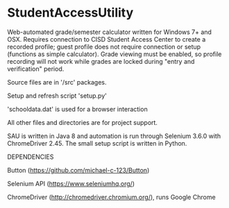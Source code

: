 # StudentAccessUtility

Web-automated grade/semester calculator written for Windows 7+ and OSX. Requires connection to CISD Student Access Center to create a recorded profile; guest profile does not require connection or setup (functions as simple calculator). Grade viewing must be enabled, so profile recording will not work while grades are locked during "entry and verification" period.

Source files are in '/src' packages.

Setup and refresh script 'setup.py'

'schooldata.dat' is used for a browser interaction

All other files and directories are for project support.

SAU is written in Java 8 and automation is run through Selenium 3.6.0 with ChromeDriver 2.45.
The small setup script is written in Python.

DEPENDENCIES

Button (https://github.com/michael-c-123/Button)

Selenium API (https://www.seleniumhq.org/)

ChromeDriver (http://chromedriver.chromium.org/), runs Google Chrome
